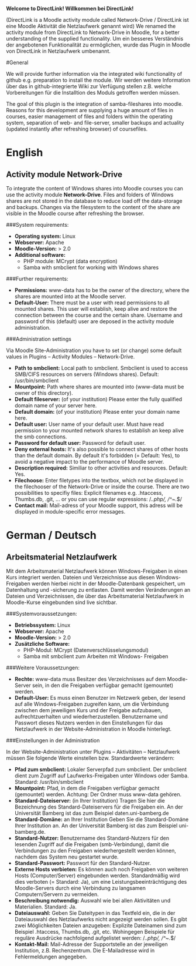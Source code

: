 **Welcome to DirectLink! Willkommen bei DirectLink!**

(DirectLink is a Moodle activity module called Network-Drive / DirectLink ist eine Moodle Aktivität die Netzlaufwerk genannt wird)
We renamed the activity module from DirectLink to Network-Drive in Moodle, for a better understanding of the supplied functionality.
Um ein besseres Verständnis der angebotenen Funktionalität zu ermöglichen, wurde das Plugin in Moodle von DirectLink in Netzlaufwerk umbenannt.

#General

We will provide further information via the integrated wiki functionality of github e.g. preparation to install the module.
Wir werden weitere Information über das in github-integrierte Wiki zur Verfügung stellen z.B. welche Vorbereitungen für die Installtion des Moduls getroffen werden müssen.

The goal of this plugin is the integration of samba-fileshares into moodle. Reasons for this development are supplying a huge amount of files in courses, easier management of files and folders within the operating system, separation of web- and file-server, smaller backups and actuality (updated instantly after refreshing browser) of coursefiles.

# English

## Activity module Network-Drive

To integrate the content of Windows shares into Moodle courses you can use the activity module **Network-Drive**. Files and folders of Windows shares are not stored in the database to reduce load off the data-storage and backups. Changes via the filesystem to the content of the share are visible in the Moodle course after refreshing the browser.

###System requirements:
* **Operating system:**			Linux
* **Webserver:**			Apache
* **Moodle-Version:**			> 2.0
* **Additional software:**	
	* PHP module: MCrypt (data encryption) 
	* Samba with smbclient for working with Windows shares

###Further requirements:

* **Permissions:**	www-data has to be the owner of the directory, where the shares are mounted into at the Moodle server.
* **Default-User:**	There must be a user with read permissions to all mounted shares. This user will establish, keep alive and restore the connection between the course and the certain share. Username and password of this (default) user are deposed in the activity module administration.

###Administration settings

Via Moodle Site-Administration you have to set (or change) some default values in Plugins – Activity Modules – Network-Drive.

* **Path to smbclient:** Local path to smbclient. Smbclient is used to access SMB/CIFS resources on servers (Windows shares). Default: /usr/bin/smbclient
* **Mountpoint:** Path where shares are mounted into (www-data must be owner of this directory).
* **Default fileserver:** (of your institution) Please enter the fully qualified domain name of your server here.
* **Default domain:** (of your institution) Please enter your domain name here.
* **Default user:** User name of your default user. Must have read permission to your mounted network shares to establish an keep alive the smb connections.
* **Password for default user:** Password for default user.
* **Deny external hosts:** 	It's also possible to connect shares of other hosts than the default domain. By default it's forbidden (= Default: Yes), to avoid a negative impact to the performance of Moodle server.
* **Description required:** Similiar to other activities and resources. Default: Yes.
* **Filechoose:** 	Enter filetypes into the textbox, which not be displayed in the filechooser of the Network-Drive or inside the course. 
There are two possibilities to specifiy files: Explicit filenames e.g. .htaccess, Thumbs.db, .git, ...
 or you can use regular expressions: /.*\.php/, /^~.*$/
* **Contact mail:** Mail-adress of your Moodle support, this adress will be displayed in module-specific error messages.

# German / Deutsch

## Arbeitsmaterial Netzlaufwerk

Mit dem Arbeitsmaterial Netzlaufwerk können Windows-Freigaben in einen Kurs integriert werden. Dateien und Verzeichnisse aus diesen Windows-Freigaben werden hierbei nicht in der Moodle-Datenbank gespeichert, um Datenhaltung und -sicherung zu entlasten. Damit werden Veränderungen an Dateien und Verzeichnissen, die über das Arbeitsmaterial Netzlaufwerk in Moodle-Kurse eingebunden sind live sichtbar.

###Systemvoraussetzungen:
* **Betriebssystem:**			Linux
* **Webserver:**			Apache
* **Moodle-Version:**			> 2.0
* **Zusätzliche Software:**	
	* PHP-Modul: MCrypt (Datenverschlüsselungsmodul) 
	* Samba mit smbclient zum Arbeiten mit Windows- Freigaben

###Weitere Voraussetzungen:

* **Rechte:**	www-data muss Besitzer des Verzeichnisses auf dem Moodle-Server sein, in den die Freigaben verfügbar gemacht (gemountet) werden.
* **Default-User:**	Es muss einen Benutzer im Netzwerk geben, der lesend auf alle Windows-Freigaben zugreifen kann, um die Verbindung  zwischen dem jeweiligen Kurs und der Freigabe aufzubauen, aufrechtzuerhalten und wiederherzustellen. Benutzername und Passwort dieses Nutzers werden in den Einstellungen für das Netzlaufwerk in der Website-Administration in Moodle hinterlegt.

###Einstellungen in der Administration

In der Website-Administration unter Plugins – Aktivitäten – Netzlaufwerk müssen Sie folgende Werte einstellen bzw. Standardwerte verändern:

* **Pfad zum smbclient:** Lokaler Serverpfad zum smbclient. Der smbclient dient zum Zugriff auf Laufwerks-Freigaben unter Windows oder Samba. Standard: /usr/bin/smbclient
* **Mountpoint:** Pfad, in dem die Freigaben verfügbar gemacht (gemountet) werden. Achtung: Der Ordner muss www-data gehören.
* **Standard-Dateiserver:** (in Ihrer Institution) Tragen Sie hier die Bezeichnung des Standard-Dateiservers für die Freigaben ein.
An der Universität Bamberg ist das zum Beispiel daten.uni-bamberg.de
* **Standard-Domäne:** an Ihrer Institution 	Geben Sie die Standard-Domäne Ihrer Institution an. An der Universität Bamberg ist das zum Beispiel uni-bamberg.de.
* **Standard-Nutzer:** 	Benutzername des Standard-Nutzers für den lesenden Zugriff auf die Freigaben (smb-Verbindung), damit die Verbindungen zu den Freigaben wiederhergestellt werden können, nachdem das System neu gestartet wurde.
* **Standard-Passwort:** 	Passwort für den Standard-Nutzer.
* **Externe Hosts verbieten:** 	Es können auch noch Freigaben von weiteren Hosts (Computer/Server) eingebunden werden. Standardmäßig wird dies verboten (= Standard: Ja), um eine Leistungsbeeinträchtigung des Moodle-Servers durch eine Verbindung zu langsamen Computern/Servern zu vermeiden.
* **Beschreibung notwendig:** 	Auswahl wie bei allen Aktivitäten und Materialien. Standard: Ja.
* **Dateiauswahl:** 	Geben Sie Dateitypen in das Textfeld ein, die in der Dateiauswahl des Netzlaufwerks nicht angezeigt werden sollen.
Es gibt zwei Möglichkeiten Dateien anzugeben: Explizite Dateinamen sind zum Beispiel .htaccess, Thumbs.db, .git, etc. Wohingegen Beispiele für reguläre Ausdrücke nachfolgend aufgelistet werden: /.*\.php/, /^~.*$/
* **Kontakt-Mail:** 	Mail-Adresse der Supportstelle an der jeweiligen Institution, z.B. Rechenzentrum. Die E-Mailadresse wird in Fehlermeldungen angegeben.